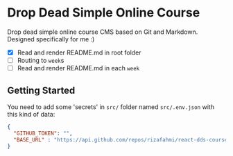 # Drop Dead Simple Online Course

Drop dead simple online course CMS based on Git and Markdown.
Designed specifically for me :)

* [x] Read and render README.md in root folder
* [ ] Routing to `week`s
* [ ] Read and render README.md in each `week`

## Getting Started

You need to add some 'secrets' in `src/` folder named `src/.env.json` with this kind of data:

```json
{
  "GITHUB_TOKEN": "",
  "BASE_URL" : "https://api.github.com/repos/rizafahmi/react-dds-courses"
}
```
